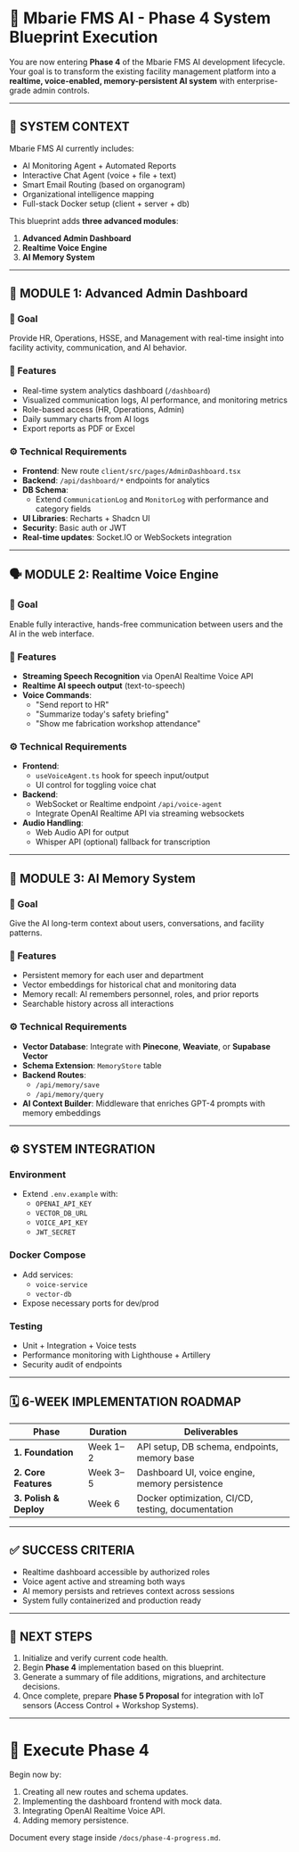 # 🚀 Mbarie FMS AI - Phase 4 System Blueprint Execution

You are now entering **Phase 4** of the Mbarie FMS AI development lifecycle.  
Your goal is to transform the existing facility management platform into a **realtime, voice-enabled, memory-persistent AI system** with enterprise-grade admin controls.

---

## 🧠 SYSTEM CONTEXT
Mbarie FMS AI currently includes:
- AI Monitoring Agent + Automated Reports
- Interactive Chat Agent (voice + file + text)
- Smart Email Routing (based on organogram)
- Organizational intelligence mapping
- Full-stack Docker setup (client + server + db)

This blueprint adds **three advanced modules**:
1. **Advanced Admin Dashboard**
2. **Realtime Voice Engine**
3. **AI Memory System**

---

## 🧩 MODULE 1: Advanced Admin Dashboard

### 🎯 Goal
Provide HR, Operations, HSSE, and Management with real-time insight into facility activity, communication, and AI behavior.

### 🧰 Features
- Real-time system analytics dashboard (`/dashboard`)
- Visualized communication logs, AI performance, and monitoring metrics
- Role-based access (HR, Operations, Admin)
- Daily summary charts from AI logs
- Export reports as PDF or Excel

### ⚙️ Technical Requirements
- **Frontend**: New route `client/src/pages/AdminDashboard.tsx`
- **Backend**: `/api/dashboard/*` endpoints for analytics
- **DB Schema**:
  - Extend `CommunicationLog` and `MonitorLog` with performance and category fields
- **UI Libraries**: Recharts + Shadcn UI
- **Security**: Basic auth or JWT
- **Real-time updates**: Socket.IO or WebSockets integration

---

## 🗣️ MODULE 2: Realtime Voice Engine

### 🎯 Goal
Enable fully interactive, hands-free communication between users and the AI in the web interface.

### 🧰 Features
- **Streaming Speech Recognition** via OpenAI Realtime Voice API
- **Realtime AI speech output** (text-to-speech)
- **Voice Commands**:
  - "Send report to HR"
  - "Summarize today's safety briefing"
  - "Show me fabrication workshop attendance"

### ⚙️ Technical Requirements
- **Frontend**:
  - `useVoiceAgent.ts` hook for speech input/output
  - UI control for toggling voice chat
- **Backend**:
  - WebSocket or Realtime endpoint `/api/voice-agent`
  - Integrate OpenAI Realtime API via streaming websockets
- **Audio Handling**:
  - Web Audio API for output
  - Whisper API (optional) fallback for transcription

---

## 🧠 MODULE 3: AI Memory System

### 🎯 Goal
Give the AI long-term context about users, conversations, and facility patterns.

### 🧰 Features
- Persistent memory for each user and department
- Vector embeddings for historical chat and monitoring data
- Memory recall: AI remembers personnel, roles, and prior reports
- Searchable history across all interactions

### ⚙️ Technical Requirements
- **Vector Database**: Integrate with **Pinecone**, **Weaviate**, or **Supabase Vector**
- **Schema Extension**: `MemoryStore` table
- **Backend Routes**:
  - `/api/memory/save`
  - `/api/memory/query`
- **AI Context Builder**: Middleware that enriches GPT-4 prompts with memory embeddings

---

## ⚙️ SYSTEM INTEGRATION

### Environment
- Extend `.env.example` with:
  - `OPENAI_API_KEY`
  - `VECTOR_DB_URL`
  - `VOICE_API_KEY`
  - `JWT_SECRET`

### Docker Compose
- Add services:
  - `voice-service`
  - `vector-db`
- Expose necessary ports for dev/prod

### Testing
- Unit + Integration + Voice tests
- Performance monitoring with Lighthouse + Artillery
- Security audit of endpoints

---

## 🗓️ 6-WEEK IMPLEMENTATION ROADMAP

| Phase | Duration | Deliverables |
|-------|-----------|--------------|
| **1. Foundation** | Week 1–2 | API setup, DB schema, endpoints, memory base |
| **2. Core Features** | Week 3–5 | Dashboard UI, voice engine, memory persistence |
| **3. Polish & Deploy** | Week 6 | Docker optimization, CI/CD, testing, documentation |

---

## ✅ SUCCESS CRITERIA
- Realtime dashboard accessible by authorized roles
- Voice agent active and streaming both ways
- AI memory persists and retrieves context across sessions
- System fully containerized and production ready

---

## 🧭 NEXT STEPS
1. Initialize and verify current code health.
2. Begin **Phase 4** implementation based on this blueprint.
3. Generate a summary of file additions, migrations, and architecture decisions.
4. Once complete, prepare **Phase 5 Proposal** for integration with IoT sensors (Access Control + Workshop Systems).

---

# 🚀 Execute Phase 4
Begin now by:
1. Creating all new routes and schema updates.
2. Implementing the dashboard frontend with mock data.
3. Integrating OpenAI Realtime Voice API.
4. Adding memory persistence.

Document every stage inside `/docs/phase-4-progress.md`.
